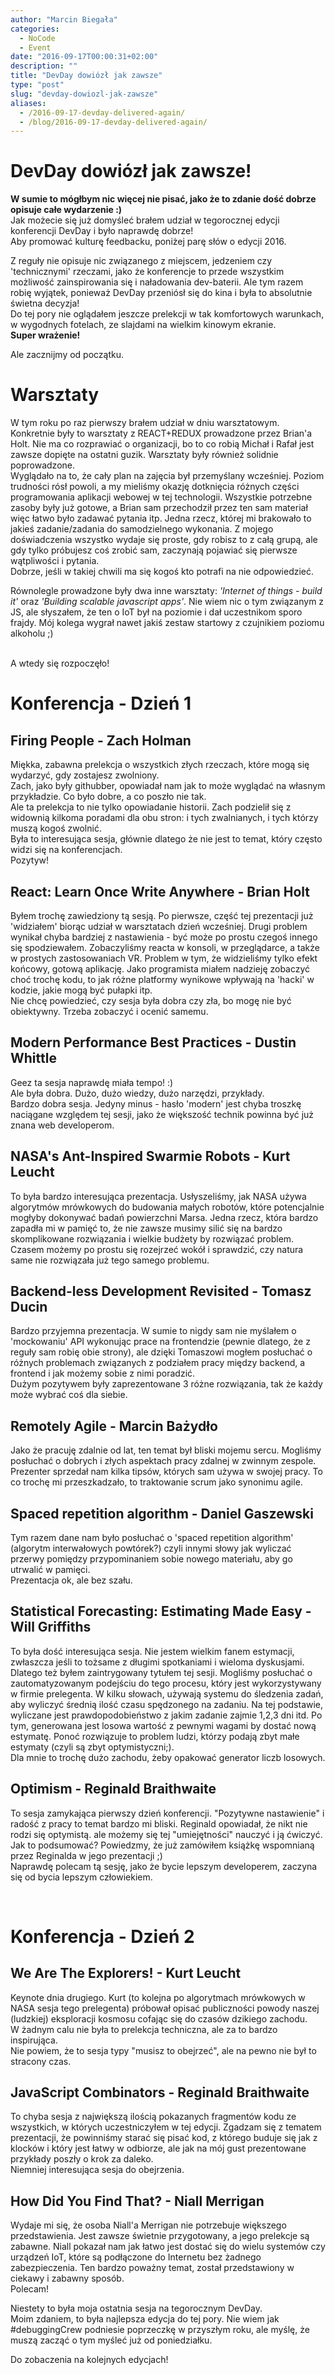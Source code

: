 ```yaml
---
author: "Marcin Biegała"
categories:
  - NoCode
  - Event
date: "2016-09-17T00:00:31+02:00"
description: ""
title: "DevDay dowiózł jak zawsze"
type: "post"
slug: "devday-dowiozl-jak-zawsze"
aliases:
  - /2016-09-17-devday-delivered-again/
  - /blog/2016-09-17-devday-delivered-again/
---
```


# DevDay dowiózł jak zawsze!

**W sumie to mógłbym nic więcej nie pisać, jako że to zdanie dość dobrze opisuje całe wydarzenie :)**  
Jak możecie się już domyśleć brałem udział w tegorocznej edycji konferencji DevDay i było naprawdę dobrze!  
Aby promować kulturę feedbacku, poniżej parę słów o edycji 2016.  

Z reguły nie opisuje nic związanego z miejscem, jedzeniem czy 'technicznymi' rzeczami, jako że konferencje to przede wszystkim możliwość zainspirowania się i naładowania dev-baterii. Ale tym razem robię wyjątek, ponieważ DevDay przeniósł się do kina i była to absolutnie świetna decyzja!  
Do tej pory nie oglądałem jeszcze prelekcji w tak komfortowych warunkach, w wygodnych fotelach, ze slajdami na wielkim kinowym ekranie.  
**Super wrażenie!**  

Ale zacznijmy od początku.  

# Warsztaty

W tym roku po raz pierwszy brałem udział w dniu warsztatowym. Konkretnie były to warsztaty z REACT+REDUX prowadzone przez Brian'a Holt. Nie ma co rozprawiać o organizacji, bo to co robią Michał i Rafał jest zawsze dopięte na ostatni guzik. Warsztaty były również solidnie poprowadzone.  
Wyglądało na to, że cały plan na zajęcia był przemyślany wcześniej. Poziom trudności rósł powoli, a my mieliśmy okazję dotknięcia różnych części programowania aplikacji webowej w tej technologii. Wszystkie potrzebne zasoby były już gotowe, a Brian sam przechodził przez ten sam materiał więc łatwo było zadawać pytania itp. Jedna rzecz, której mi brakowało to jakieś zadanie/zadania do samodzielnego wykonania. Z mojego doświadczenia wszystko wydaje się proste, gdy robisz to z całą grupą, ale gdy tylko próbujesz coś zrobić sam, zaczynają pojawiać się pierwsze wątpliwości i pytania.  
Dobrze, jeśli w takiej chwili ma się kogoś kto potrafi na nie odpowiedzieć.  

Równolegle prowadzone były dwa inne warsztaty: *'Internet of things - build it'* oraz *'Building scalable javascript apps'*. Nie wiem nic o tym związanym z JS, ale słyszałem, że ten o IoT był na poziomie i dał uczestnikom sporo frajdy.
Mój kolega wygrał nawet jakiś zestaw startowy z czujnikiem poziomu alkoholu ;) 

&nbsp;  
A wtedy się rozpoczęło!  

# Konferencja - Dzień 1
  

## Firing People - Zach Holman
Miękka, zabawna prelekcja o wszystkich złych rzeczach, które mogą się wydarzyć, gdy zostajesz zwolniony.  
Zach, jako były githubber, opowiadał nam jak to może wyglądać na własnym przykładzie. Co było dobre, a co poszło nie tak.  
Ale ta prelekcja to nie tylko opowiadanie historii. Zach podzielił się z widownią kilkoma poradami dla obu stron: i tych zwalnianych, i tych którzy muszą kogoś zwolnić.  
Była to interesująca sesja, głównie dlatego że nie jest to temat, który często widzi się na konferencjach.  
Pozytyw!

## React: Learn Once Write Anywhere - Brian Holt
Byłem trochę zawiedziony tą sesją. Po pierwsze, część tej prezentacji już 'widziałem' biorąc udział w warsztatach dzień wcześniej. Drugi problem wynikał chyba bardziej z nastawienia - być może po prostu czegoś innego się spodziewałem. Zobaczyliśmy reacta w konsoli, w przeglądarce, a także w prostych zastosowaniach VR. Problem w tym, że widzieliśmy tylko efekt końcowy, gotową aplikację. Jako programista miałem nadzieję zobaczyć choć trochę kodu, to jak różne platformy wynikowe wpływają na 'hacki' w kodzie, jakie mogą być pułapki itp.  
Nie chcę powiedzieć, czy sesja była dobra czy zła, bo mogę nie być obiektywny. Trzeba zobaczyć i ocenić samemu.

## Modern Performance Best Practices - Dustin Whittle
Geez ta sesja naprawdę miała tempo! :)  
Ale była dobra. Dużo, dużo wiedzy, dużo narzędzi, przykłady.  
Bardzo dobra sesja. Jedyny minus - hasło 'modern' jest chyba troszkę naciągane względem tej sesji, jako że większość technik powinna być już znana web developerom.

## NASA's Ant-Inspired Swarmie Robots - Kurt Leucht
To była bardzo interesująca prezentacja. Usłyszeliśmy, jak NASA używa algorytmów mrówkowych do budowania małych robotów, które potencjalnie mogłyby dokonywać badań powierzchni Marsa. Jedna rzecz, która bardzo zapadła mi w pamięć to, że nie zawsze musimy silić się na bardzo skomplikowane rozwiązania i wielkie budżety by rozwiązać problem. Czasem możemy po prostu się rozejrzeć wokół i sprawdzić, czy natura same nie rozwiązała już tego samego problemu.

## Backend-less Development Revisited - Tomasz Ducin
Bardzo przyjemna prezentacja. W sumie to nigdy sam nie myślałem o 'mockowaniu' API wykonując prace na frontendzie (pewnie dlatego, że z reguły sam robię obie strony), ale dzięki Tomaszowi mogłem posłuchać o różnych problemach związanych z podziałem pracy między backend, a frontend i jak możemy sobie z nimi poradzić.  
Dużym pozytywem były zaprezentowane 3 różne rozwiązania, tak że każdy może wybrać coś dla siebie.

## Remotely Agile - Marcin Bażydło
Jako że pracuję zdalnie od lat, ten temat był bliski mojemu sercu. Mogliśmy posłuchać o dobrych i złych aspektach pracy zdalnej w zwinnym zespole. Prezenter sprzedał nam kilka tipsów, których sam używa w swojej pracy. To co trochę mi przeszkadzało, to traktowanie scrum jako synonimu agile.

## Spaced repetition algorithm - Daniel Gaszewski
Tym razem dane nam było posłuchać o 'spaced repetition algorithm' (algorytm interwałowych powtórek?) czyli innymi słowy jak wyliczać przerwy pomiędzy przypominaniem sobie nowego materiału, aby go utrwalić w pamięci.  
Prezentacja ok, ale bez szału.

## Statistical Forecasting: Estimating Made Easy - Will Griffiths
To była dość interesująca sesja. Nie jestem wielkim fanem estymacji, zwłaszcza jeśli to tożsame z długimi spotkaniami i wieloma dyskusjami. Dlatego też byłem zaintrygowany tytułem tej sesji. Mogliśmy posłuchać o zautomatyzowanym podejściu do tego procesu, który jest wykorzystywany w firmie prelegenta. W kilku słowach, używają systemu do śledzenia zadań, aby wyliczyć średnią ilość czasu spędzonego na zadaniu. Na tej podstawie, wyliczane jest prawdopodobieństwo z jakim zadanie zajmie 1,2,3 dni itd. Po tym, generowana jest losowa wartość z pewnymi wagami by dostać nową estymatę. Ponoć rozwiązuje to problem ludzi, którzy podają zbyt małe estymaty (czyli są zbyt optymistyczni;).  
Dla mnie to trochę dużo zachodu, żeby opakować generator liczb losowych.  

## Optimism - Reginald Braithwaite
To sesja zamykająca pierwszy dzień konferencji. "Pozytywne nastawienie" i radość z pracy to temat bardzo mi bliski. Reginald opowiadał, że nikt nie rodzi się optymistą. ale możemy się tej "umiejętności" nauczyć i ją ćwiczyć.  
Jak to podsumować? Powiedzmy, że już zamówiłem książkę wspomnianą przez Reginalda w jego prezentacji ;)  
Naprawdę polecam tą sesję, jako że bycie lepszym developerem, zaczyna się od bycia lepszym człowiekiem.

&nbsp;    
# Konferencja - Dzień 2

## We Are The Explorers! - Kurt Leucht
Keynote dnia drugiego. Kurt (to kolejna po algorytmach mrówkowych w NASA sesja tego prelegenta) próbował opisać publiczności powody naszej (ludzkiej) eksploracji kosmosu cofając się do czasów dzikiego zachodu.  
W żadnym calu nie była to prelekcja techniczna, ale za to bardzo inspirująca.  
Nie powiem, że to sesja typy "musisz to obejrzeć", ale na pewno nie był to stracony czas.

## JavaScript Combinators - Reginald Braithwaite
To chyba sesja z największą ilością pokazanych fragmentów kodu ze wszystkich, w których uczestniczyłem w tej edycji. Zgadzam się z tematem prezentacji, że powinniśmy starać się pisać kod, z którego buduje się jak z klocków i który jest łatwy w odbiorze, ale jak na mój gust prezentowane przykłady poszły o krok za daleko.  
Niemniej interesująca sesja do obejrzenia.

## How Did You Find That? - Niall Merrigan
Wydaje mi się, że osoba Niall'a Merrigan nie potrzebuje większego przedstawienia. Jest zawsze świetnie przygotowany, a jego prelekcje są zabawne. Niall pokazał nam jak łatwo jest dostać się do wielu systemów czy urządzeń IoT, które są podłączone do Internetu bez żadnego zabezpieczenia. Ten bardzo poważny temat, został przedstawiony w ciekawy i zabawny sposób.  
Polecam!

Niestety to była moja ostatnia sesja na tegorocznym DevDay.  
Moim zdaniem, to była najlepsza edycja do tej pory. Nie wiem jak #debuggingCrew podniesie poprzeczkę w przyszłym roku, ale myślę, że muszą zacząć o tym myśleć już od poniedziałku.

Do zobaczenia na kolejnych edycjach!

